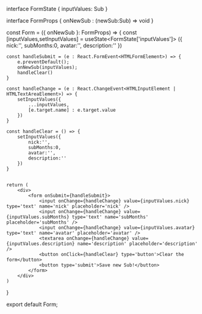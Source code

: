 interface FormState {
    inputValues: Sub
}

interface FormProps {
    onNewSub : (newSub:Sub) => void
}

const Form = ({ onNewSub }: FormProps) => {
    const [inputValues,setInputValues] = useState<FormState['inputValues']> ({
        nick:'',
        subMonths:0,
        avatar:'',
        description:''
    })

    const handleSubmit = (e : React.FormEvent<HTMLFormElement>) => {
        e.preventDefault();
        onNewSub(inputValues);
        handleClear()
    }

    const handleChange = (e : React.ChangeEvent<HTMLInputElement | HTMLTextAreaElement>) => {
        setInputValues({
            ...inputValues,
            [e.target.name] : e.target.value
        })
    }

    const handleClear = () => {
        setInputValues({
            nick:'',
            subMonths:0,
            avatar:'',
            description:''
        })
    }


    return (
        <div>
            <form onSubmit={handleSubmit}>
                <input onChange={handleChange} value={inputValues.nick} type='text' name='nick' placeholder='nick' />
                <input onChange={handleChange} value={inputValues.subMonths} type='text' name='subMonths' placeholder='subMonths' />
                <input onChange={handleChange} value={inputValues.avatar} type='text' name='avatar' placeholder='avatar' />
                <textarea onChange={handleChange} value={inputValues.description} name='description' placeholder='description' />
                <button onClick={handleClear} type='button'>Clear the form</button>
                <button type='submit'>Save new Sub!</button>
            </form>
        </div>
    )
}

export default Form;